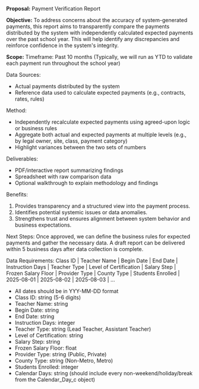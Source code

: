 **Proposal:** Payment Verification Report

**Objective:**
To address concerns about the accuracy of system-generated payments, this report aims to transparently compare the payments distributed by the system with independently calculated expected payments over the past school year. This will help identify any discrepancies and reinforce confidence in the system's integrity.

**Scope:**
Timeframe: Past 10 months (Typically, we will run as YTD to validate each payment run throughout the school year)

Data Sources:
* Actual payments distributed by the system
* Reference data used to calculate expected payments (e.g., contracts, rates, rules)

Method:
* Independently recalculate expected payments using agreed-upon logic or business rules
* Aggregate both actual and expected payments at multiple levels (e.g., by legal owner, site, class, payment category)
* Highlight variances between the two sets of numbers

Deliverables:
* PDF/interactive report summarizing findings
* Spreadsheet with raw comparison data
* Optional walkthrough to explain methodology and findings

Benefits:
1. Provides transparency and a structured view into the payment process.
2. Identifies potential systemic issues or data anomalies.
3. Strengthens trust and ensures alignment between system behavior and business expectations.

Next Steps:
Once approved, we can define the business rules for expected payments and gather the necessary data. A draft report can be delivered within 5 business days after data collection is complete.

Data Requirements:
Class ID | Teacher Name | Begin Date | End Date | Instruction Days | Teacher Type | Level of Certification | Salary Step | Frozen Salary Floor | Provider Type | County Type | Students Enrolled | 2025-08-01 | 2025-08-02 | 2025-08-03 | ...

* All dates should be in YYY-MM-DD format
* Class ID: string (5-6 digits)
* Teacher Name: string
* Begin Date: string
* End Date: string
* Instruction Days: integer
* Teacher Type: string (Lead Teacher, Assistant Teacher)
* Level of Certification: string
* Salary Step: string
* Frozen Salary Floor: float
* Provider Type: string (Public, Private)
* County Type: string (Non-Metro, Metro)
* Students Enrolled: integer
* Calendar Days: string (should include every non-weekend/holiday/break from the Calendar_Day_c object)
